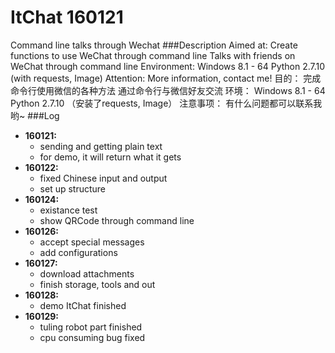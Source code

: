 # ItChat 160121
Command line talks through Wechat
###Description
    Aimed at:
        Create functions to use WeChat through command line
        Talks with friends on WeChat through command line
    Environment:
        Windows 8.1 - 64
        Python 2.7.10 (with requests, Image)
    Attention:
        More information, contact me!
    目的：
        完成命令行使用微信的各种方法
        通过命令行与微信好友交流
    环境：
        Windows 8.1 - 64
        Python 2.7.10 （安装了requests, Image）
    注意事项：
        有什么问题都可以联系我哟~
###Log
* **160121:**
    * sending and getting plain text
    * for demo, it will return what it gets
* **160122:**
    * fixed Chinese input and output
    * set up structure
* **160124:**
    * existance test
    * show QRCode through command line
* **160126:**
    * accept special messages
    * add configurations
* **160127:**
    * download attachments
    * finish storage, tools and out
* **160128:**
    * demo ItChat finished
* **160129:**
    * tuling robot part finished
    * cpu consuming bug fixed
